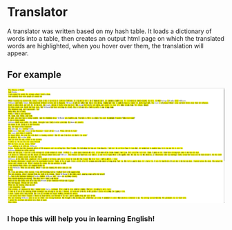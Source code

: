 # Translator

A translator was written based on my hash table. It loads a dictionary of words into a table, then creates an output html page on which the translated words are highlighted, when you hover over them, the translation will appear.

## For example
![Пример](docs/Example.png)


### **I hope this will help you in learning English!**